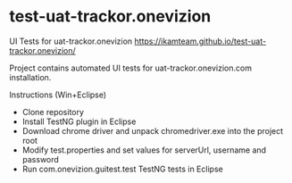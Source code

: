 # test-uat-trackor.onevizion
UI Tests for uat-trackor.onevizion
https://ikamteam.github.io/test-uat-trackor.onevizion/

Project contains automated UI tests for uat-trackor.onevizion.com installation.

Instructions (Win+Eclipse)
* Clone repository
* Install TestNG plugin in Eclipse
* Download chrome driver and unpack chromedriver.exe into the project root
* Modify test.properties and set values for serverUrl, username and password
* Run com.onevizion.guitest.test TestNG tests in Eclipse

